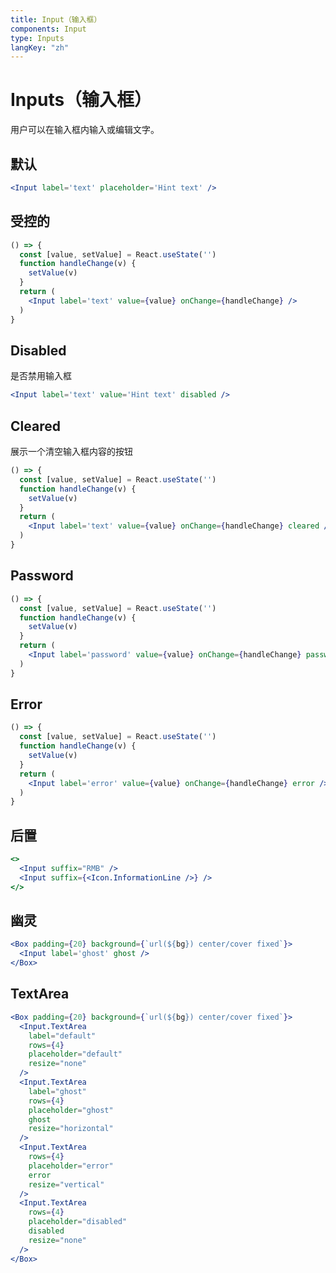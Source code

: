 ```yaml
---
title: Input（输入框）
components: Input
type: Inputs
langKey: "zh"
---
```


# Inputs（输入框）

<p class="description">用户可以在输入框内输入或编辑文字。</p>

## 默认

```jsx
<Input label='text' placeholder='Hint text' />
```

## 受控的

```jsx
() => {
  const [value, setValue] = React.useState('')
  function handleChange(v) {
    setValue(v)
  }
  return (
    <Input label='text' value={value} onChange={handleChange} />
  )
}
```

## Disabled

是否禁用输入框

```jsx
<Input label='text' value='Hint text' disabled />
```

## Cleared

展示一个清空输入框内容的按钮

```jsx
() => {
  const [value, setValue] = React.useState('')
  function handleChange(v) {
    setValue(v)
  }
  return (
    <Input label='text' value={value} onChange={handleChange} cleared />
  )
}
```

## Password

```jsx
() => {
  const [value, setValue] = React.useState('')
  function handleChange(v) {
    setValue(v)
  }
  return (
    <Input label='password' value={value} onChange={handleChange} password />
  )
}
```

## Error

```jsx
() => {
  const [value, setValue] = React.useState('')
  function handleChange(v) {
    setValue(v)
  }
  return (
    <Input label='error' value={value} onChange={handleChange} error />
  )
}
```

## 后置

```jsx
<>
  <Input suffix="RMB" />
  <Input suffix={<Icon.InformationLine />} />
</>
```

## 幽灵

```jsx
<Box padding={20} background={`url(${bg}) center/cover fixed`}>
  <Input label='ghost' ghost />
</Box>
```

## TextArea

```jsx
<Box padding={20} background={`url(${bg}) center/cover fixed`}>
  <Input.TextArea
    label="default"
    rows={4}
    placeholder="default"
    resize="none"
  />
  <Input.TextArea
    label="ghost"
    rows={4}
    placeholder="ghost"
    ghost
    resize="horizontal"
  />
  <Input.TextArea
    rows={4}
    placeholder="error"
    error
    resize="vertical"
  />
  <Input.TextArea
    rows={4}
    placeholder="disabled"
    disabled
    resize="none"
  />
</Box>
```
